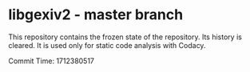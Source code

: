 # libgexiv2 - master branch

This repository contains the frozen state of the repository.
Its history is cleared. It is used only for static code
analysis with Codacy.

Commit Time: 1712380517
